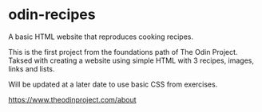 # odin-recipes

A basic HTML website that reproduces cooking recipes.

This is the first project from the foundations path of The Odin Project.
Taksed with creating a website using simple HTML with 3 recipes, images, links and lists.

Will be updated at a later date to use basic CSS from exercises.

https://www.theodinproject.com/about